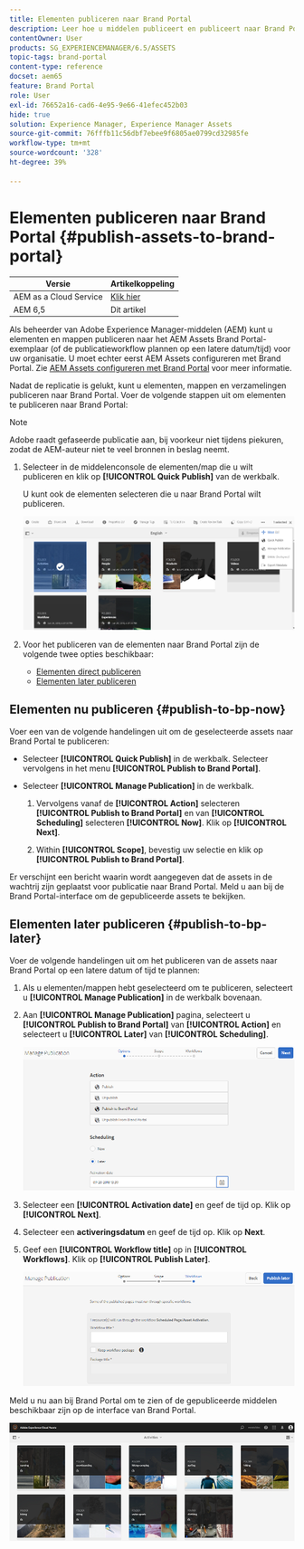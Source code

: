 ```yaml
---
title: Elementen publiceren naar Brand Portal
description: Leer hoe u middelen publiceert en publiceert naar Brand Portal.
contentOwner: User
products: SG_EXPERIENCEMANAGER/6.5/ASSETS
topic-tags: brand-portal
content-type: reference
docset: aem65
feature: Brand Portal
role: User
exl-id: 76652a16-cad6-4e95-9e66-41efec452b03
hide: true
solution: Experience Manager, Experience Manager Assets
source-git-commit: 76fffb11c56dbf7ebee9f6805ae0799cd32985fe
workflow-type: tm+mt
source-wordcount: '328'
ht-degree: 39%

---
```


# Elementen publiceren naar Brand Portal {#publish-assets-to-brand-portal}

| Versie | Artikelkoppeling |
| -------- | ---------------------------- |
| AEM as a Cloud Service | [Klik hier](https://experienceleague.adobe.com/docs/experience-manager-cloud-service/content/assets/brand-portal/publish-to-brand-portal.html?lang=en) |
| AEM 6,5 | Dit artikel |

Als beheerder van Adobe Experience Manager-middelen (AEM) kunt u elementen en mappen publiceren naar het AEM Assets Brand Portal-exemplaar (of de publicatieworkflow plannen op een latere datum/tijd) voor uw organisatie. U moet echter eerst AEM Assets configureren met Brand Portal. Zie [AEM Assets configureren met Brand Portal](/help/assets/configure-aem-assets-with-brand-portal.md) voor meer informatie.

Nadat de replicatie is gelukt, kunt u elementen, mappen en verzamelingen publiceren naar Brand Portal. Voer de volgende stappen uit om elementen te publiceren naar Brand Portal:

>[!NOTE]
>
>Adobe raadt gefaseerde publicatie aan, bij voorkeur niet tijdens piekuren, zodat de AEM-auteur niet te veel bronnen in beslag neemt.

1. Selecteer in de middelenconsole de elementen/map die u wilt publiceren en klik op **[!UICONTROL Quick Publish]** van de werkbalk.

   U kunt ook de elementen selecteren die u naar Brand Portal wilt publiceren.

   ![publish2bp-2](assets/publish2bp.png)

1. Voor het publiceren van de elementen naar Brand Portal zijn de volgende twee opties beschikbaar:
   * [Elementen direct publiceren](#publish-to-bp-now)
   * [Elementen later publiceren](#publish-to-bp-now)

## Elementen nu publiceren {#publish-to-bp-now}

Voer een van de volgende handelingen uit om de geselecteerde assets naar Brand Portal te publiceren:

* Selecteer **[!UICONTROL Quick Publish]** in de werkbalk. Selecteer vervolgens in het menu **[!UICONTROL Publish to Brand Portal]**.

* Selecteer **[!UICONTROL Manage Publication]** in de werkbalk.

   1. Vervolgens vanaf de **[!UICONTROL Action]** selecteren **[!UICONTROL Publish to Brand Portal]** en van **[!UICONTROL Scheduling]** selecteren **[!UICONTROL Now]**. Klik op **[!UICONTROL Next]**.

   2. Within **[!UICONTROL Scope]**, bevestig uw selectie en klik op **[!UICONTROL Publish to Brand Portal]**.

Er verschijnt een bericht waarin wordt aangegeven dat de assets in de wachtrij zijn geplaatst voor publicatie naar Brand Portal. Meld u aan bij de Brand Portal-interface om de gepubliceerde assets te bekijken.

## Elementen later publiceren {#publish-to-bp-later}

Voer de volgende handelingen uit om het publiceren van de assets naar Brand Portal op een latere datum of tijd te plannen:

1. Als u elementen/mappen hebt geselecteerd om te publiceren, selecteert u **[!UICONTROL Manage Publication]** in de werkbalk bovenaan.

1. Aan **[!UICONTROL Manage Publication]** pagina, selecteert u **[!UICONTROL Publish to Brand Portal]** van **[!UICONTROL Action]** en selecteert u **[!UICONTROL Later]** van **[!UICONTROL Scheduling]**.

   ![publishlaterbp-1](assets/publishlaterbp-1.png)

1. Selecteer een **[!UICONTROL Activation date]** en geef de tijd op. Klik op **[!UICONTROL Next]**.

1. Selecteer een **activeringsdatum** en geef de tijd op. Klik op **Next**.

1. Geef een **[!UICONTROL Workflow title]** op in **[!UICONTROL Workflows]**. Klik op **[!UICONTROL Publish Later]**.

   ![publishworkflow](assets/publishworkflow.png)

Meld u nu aan bij Brand Portal om te zien of de gepubliceerde middelen beschikbaar zijn op de interface van Brand Portal.

![bp_landingpage](assets/bp_landingpage.png)
